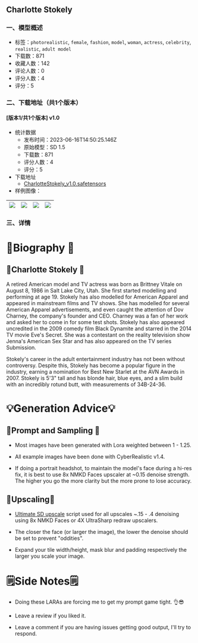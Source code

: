 ## Charlotte Stokely
### 一、模型概述

- 标签：`photorealistic`, `female`, `fashion`, `model`, `woman`, `actress`, `celebrity`, `realistic`, `adult model`
- 下载数：871
- 收藏人数：142
- 评论人数：0
- 评分人数：4
- 评分：5

### 二、下载地址（共1个版本）

#### [版本1/共1个版本] v1.0

- 统计数据
  - 发布时间：2023-06-16T14:50:25.146Z
  - 原始模型：SD 1.5
  - 下载数：871
  - 评分人数：4
  - 评分：5
- 下载地址
  - [CharlotteStokely_v1.0.safetensors](https://civitai.com/api/download/models/58280)
- 样例图像：

| <img src="https://image.civitai.com/xG1nkqKTMzGDvpLrqFT7WA/f386ab96-6440-4bae-b625-2ba1f3e59bdc/width=450/859492.jpeg" /> | <img src="https://image.civitai.com/xG1nkqKTMzGDvpLrqFT7WA/2d4f89b9-de05-452e-08d5-56075ac2b700/width=450/661178.jpeg" /> | <img src="https://image.civitai.com/xG1nkqKTMzGDvpLrqFT7WA/94b5241d-bcd7-43a1-4a2d-1d5fa1182000/width=450/633977.jpeg" /> | <img src="https://image.civitai.com/xG1nkqKTMzGDvpLrqFT7WA/4ea6b0a3-f44b-42ac-0aa5-5fadb3f4d300/width=450/633960.jpeg" /> |
| ---- | ---- | ---- | ---- |


### 三、详情
<h1>📝Biography 📝</h1><h2>🌟Charlotte Stokely 🌟</h2><p>A retired American model and TV actress was born as Brittney Vitale on August 8, 1986 in Salt Lake City, Utah. She first started modelling and performing at age 19. Stokely has also modelled for American Apparel and appeared in mainstream films and TV shows. She has modelled for several American Apparel advertisements, and even caught the attention of Dov Charney, the company's founder and CEO. Charney was a fan of her work and asked her to come in for some test shots. Stokely has also appeared uncredited in the 2009 comedy film Black Dynamite and starred in the 2014 TV movie Eve's Secret. She was a contestant on the reality television show Jenna's American Sex Star and has also appeared on the TV series Submission.</p><p>Stokely's career in the adult entertainment industry has not been without controversy. Despite this, Stokely has become a popular figure in the industry, earning a nomination for Best New Starlet at the AVN Awards in 2007. Stokely is 5'3" tall and has blonde hair, blue eyes, and a slim build with an incredibly rotund butt, with measurements of 34B-24-36.</p><p></p><h1>💡Generation Advice💡</h1><h2>🔧Prompt and Sampling 🔧</h2><ul><li><p>Most images have been generated with Lora weighted between 1 - 1.25. </p></li><li><p>All example images have been done with CyberRealistic v1.4.</p></li><li><p>If doing a portrait headshot, to maintain the model's face during a hi-res fix, it is best to use 8x NMKD Faces upscaler at ~0.15 denoise strength. The higher you go the more clarity but the more prone to lose accuracy.</p></li></ul><p></p><h2>🚀Upscaling🚀</h2><ul><li><p><a target="_blank" rel="ugc" href="https://github.com/Coyote-A/ultimate-upscale-for-automatic1111">Ultimate SD upscale</a> script used for all upscales ~.15 - .4 denoising using 8x NMKD Faces or 4X UltraSharp redraw upscalers.</p></li><li><p>The closer the face (or larger the image), the lower the denoise should be set to prevent "oddities".</p></li><li><p>Expand your tile width/height, mask blur and padding respectively the larger you scale your image.</p></li></ul><p></p><h1>🗒️Side  Notes🗒️</h1><ul><li><p>Doing these LARAs are forcing me to get my prompt game tight. 👌😎</p></li><li><p>Leave a review if you liked it. </p></li><li><p>Leave a comment if you are having issues getting good output, I'll try to respond.</p></li></ul>